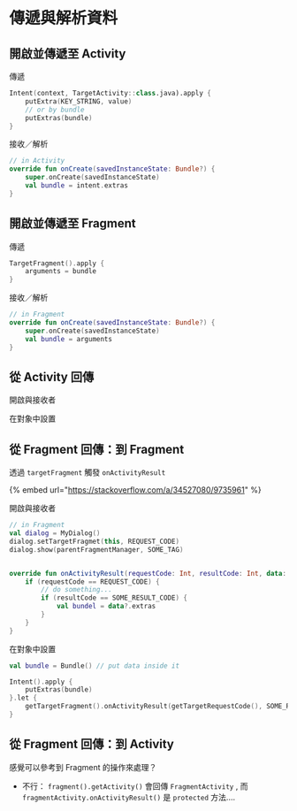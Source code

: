 # 傳遞與解析資料

## 開啟並傳遞至 Activity

傳遞

```kotlin
Intent(context, TargetActivity::class.java).apply {
    putExtra(KEY_STRING, value)
    // or by bundle
    putExtras(bundle)
}
```

接收／解析

```kotlin
// in Activity
override fun onCreate(savedInstanceState: Bundle?) {
    super.onCreate(savedInstanceState)
    val bundle = intent.extras
}
```

## 開啟並傳遞至 Fragment

傳遞

```kotlin
TargetFragment().apply {
    arguments = bundle
}
```

接收／解析

```kotlin
// in Fragment
override fun onCreate(savedInstanceState: Bundle?) {
    super.onCreate(savedInstanceState)
    val bundle = arguments
}
```

## 從 Activity 回傳

開啟與接收者



在對象中設置



## 從 Fragment 回傳：到 Fragment

透過 `targetFragment` 觸發 `onActivityResult`

{% embed url="https://stackoverflow.com/a/34527080/9735961" %}

開啟與接收者

```kotlin
// in Fragment
val dialog = MyDialog()
dialog.setTargetFragmet(this, REQUEST_CODE)
dialog.show(parentFragmentManager, SOME_TAG)


override fun onActivityResult(requestCode: Int, resultCode: Int, data: Intent?) {
    if (requestCode == REQUEST_CODE) {
        // do something...
        if (resultCode == SOME_RESULT_CODE) {
            val bundel = data?.extras
        }
    }
}
```

在對象中設置

```kotlin
val bundle = Bundle() // put data inside it

Intent().apply {
    putExtras(bundle)
}.let {
    getTargetFragment().onActivityResult(getTargetRequestCode(), SOME_RESULT_CODE, it)
}
```

## 從 Fragment 回傳：到 Activity

感覺可以參考到 Fragment 的操作來處理？

* 不行： `fragment().getActivity()` 會回傳 `FragmentActivity` , 而 `fragmentActivity.onActivityResult()` 是 `protected` 方法....

